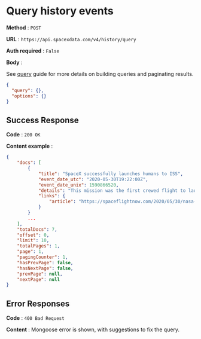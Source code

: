 # Query history events

**Method** : `POST`

**URL** : `https://api.spacexdata.com/v4/history/query`

**Auth required** : `False`

**Body** :

See [query](../../queries.md) guide for more details on building queries and paginating results.

```json
{
  "query": {},
  "options": {}
}
```

## Success Response

**Code** : `200 OK`

**Content example** :

```json
{
    "docs": [
        {
            "title": "SpaceX successfully launches humans to ISS",
            "event_date_utc": "2020-05-30T19:22:00Z",
            "event_date_unix": 1590866520,
            "details": "This mission was the first crewed flight to launch from the United States since the end of the Space Shuttle program in 2011. It carried NASA astronauts Doug Hurley and Bob Behnken to the ISS.",
            "links": {
                "article": "https://spaceflightnow.com/2020/05/30/nasa-astronauts-launch-from-us-soil-for-first-time-in-nine-years/"
            }
        }
        ...
    ],
    "totalDocs": 7,
    "offset": 0,
    "limit": 10,
    "totalPages": 1,
    "page": 1,
    "pagingCounter": 1,
    "hasPrevPage": false,
    "hasNextPage": false,
    "prevPage": null,
    "nextPage": null
}
```

## Error Responses

**Code** : `400 Bad Request`

**Content** : Mongoose error is shown, with suggestions to fix the query.
